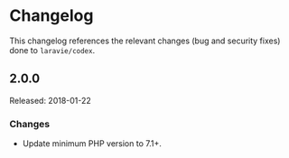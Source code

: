 # Changelog

This changelog references the relevant changes (bug and security fixes) done to `laravie/codex`.

## 2.0.0

Released: 2018-01-22

### Changes

* Update minimum PHP version to 7.1+.
